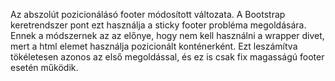 ﻿Az abszolút pozicionálásó footer módosított változata. A Bootstrap keretrendszer pont ezt használja a sticky footer probléma megoldására.
Ennek a módszernek az az előnye, hogy nem kell használni a wrapper divet, mert a html elemet használja pozicionált konténerként. 
Ezt leszámítva tökéletesen azonos az első megoldással, és ez is csak fix magasságú footer esetén működik.
